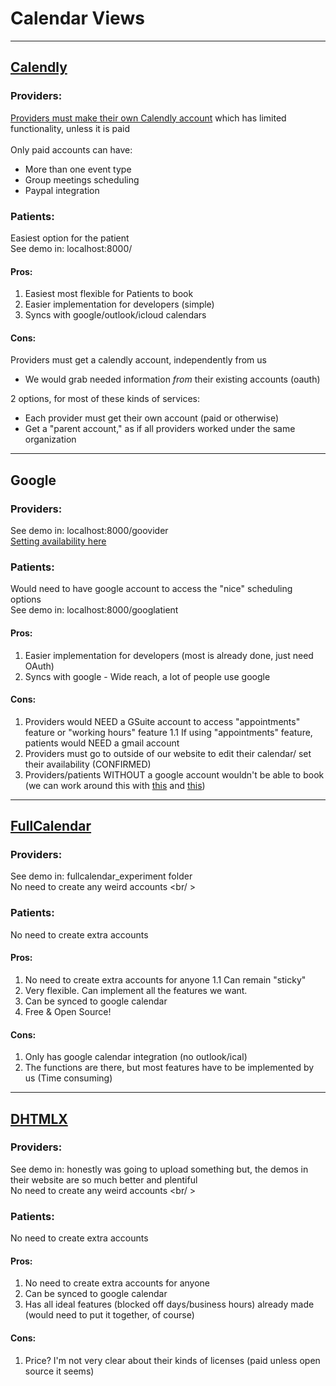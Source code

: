 # Calendar Views

---

## [Calendly](https://calendly.com/)

### Providers:
[Providers must make their own Calendly account](https://calendly.com/event_types/user/me) 
which has limited functionality, unless it is paid <br />
<br/>
Only paid accounts can have: <br />
- More than one event type 
- Group meetings scheduling
- Paypal integration

### Patients:
Easiest option for the patient <br />
See demo in: localhost:8000/

#### Pros:
1. Easiest most flexible for Patients to book <br />
1. Easier implementation for developers (simple)  <br />
1. Syncs with google/outlook/icloud calendars

#### Cons:
Providers must get a calendly account, independently from us <br />
- We would grab needed information *from* their existing accounts (oauth) <br />

2 options, for most of these kinds of services:
- Each provider must get their own account (paid or otherwise)
- Get a "parent account," as if all providers worked under the same organization

---
## Google
### Providers:
See demo in: localhost:8000/goovider <br />
[Setting availability here](https://calendar.google.com/calendar/r?tab=mc)<br />

### Patients:
Would need to have google account to access the "nice" scheduling options <br />
See demo in: localhost:8000/googlatient <br />

#### Pros:
1. Easier implementation for developers (most is already done, just need OAuth)
1. Syncs with google - Wide reach, a lot of people use google
	

#### Cons:
1. Providers would NEED a GSuite account to access "appointments" feature or "working hours" feature
	1.1 If using "appointments" feature, patients would NEED a gmail account
1. Providers must go to outside of our website to edit their calendar/ set their availability (CONFIRMED)
1. Providers/patients WITHOUT a google account wouldn't be able to book (we can work around this with [this](https://stackoverflow.com/questions/42022277/google-calendar-event-created-updated-deleted-webhook) and [this](https://stackoverflow.com/questions/53769664/how-do-i-setup-webhooks-in-google-calendar-to-notify-the-users-x-minutes-before))

---
## [FullCalendar](https://fullcalendar.io/)
### Providers:
See demo in: fullcalendar_experiment folder <br />
No need to create any weird accounts <br/ >

### Patients:
No need to create extra accounts <br />

#### Pros:
1. No need to create extra accounts for anyone
	1.1 Can remain "sticky"
1. Very flexible. Can implement all the features we want.
1. Can be synced to google calendar
1. Free & Open Source!

#### Cons:
1. Only has google calendar integration (no outlook/ical)
1. The functions are there, but most features have to be implemented by us (Time consuming)

---
## [DHTMLX](https://dhtmlx.com/docs/products/dhtmlxScheduler/)
### Providers:
See demo in:  honestly was going to upload something but, the demos in their website are so much better and plentiful <br />
No need to create any weird accounts <br/ >

### Patients:
No need to create extra accounts <br />

#### Pros:
1. No need to create extra accounts for anyone
1. Can be synced to google calendar
1. Has all ideal features (blocked off days/business hours) already made <br/>
(would need to put it together, of course)

#### Cons:
1. Price? I'm not very clear about their kinds of licenses (paid unless open source it seems)
